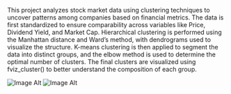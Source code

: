 
This project analyzes stock market data using clustering techniques to uncover patterns among companies based on financial metrics. 
The data is first standardized to ensure comparability across variables like Price, Dividend Yield, and Market Cap. 
Hierarchical clustering is performed using the Manhattan distance and Ward’s method, with dendrograms used to visualize the structure. 
K-means clustering is then applied to segment the data into distinct groups, and the elbow method is used to determine the optimal number of clusters. 
The final clusters are visualized using fviz_cluster() to better understand the composition of each group.

![Image Alt](https://github.com/aarern/descriptive-predictive-analytics/blob/6496e05495ccaa5dade04229f4f7f82f13ded6a6/Descriptive%20Analytics/Cluster%20Analysis/clu1.jpg)
![Image Alt](https://github.com/aarern/descriptive-predictive-analytics/blob/95880b7d8d1a1fbf2795b61027350429b55f9bee/Descriptive%20Analytics/Cluster%20Analysis/clu2.jpg)
